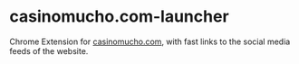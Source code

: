 # casinomucho.com-launcher
Chrome Extension for <a href="https://casinomucho.com">casinomucho.com</a>, with fast links to the social media feeds of the website.
